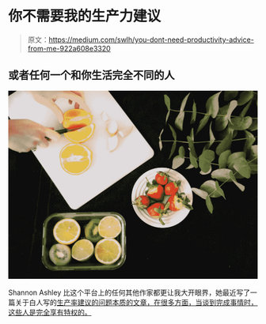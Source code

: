 # 你不需要我的生产力建议

> 原文：<https://medium.com/swlh/you-dont-need-productivity-advice-from-me-922a608e3320>

## 或者任何一个和你生活完全不同的人

![](img/5b4d29e9b27b774aa217eabc22a07110.png)

Shannon Ashley 比这个平台上的任何其他作家都更让我大开眼界，她最近写了一篇关于白人写的[生产率建议的问题本质的文章，在很多方面，当谈到完成事情时，这些人是完全享有特权的。](/@Shesreallyfat/we-are-far-too-indulgent-of-white-men-and-their-plethora-of-productivity-advice-95c0b9696d11)